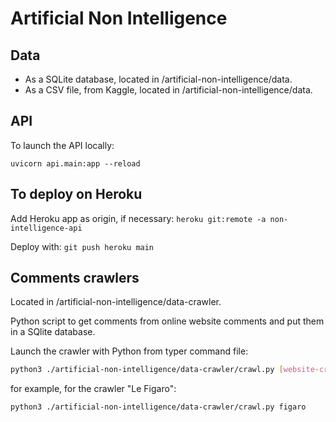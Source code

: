 # Artificial Non Intelligence

## Data

- As a SQLite database, located in /artificial-non-intelligence/data.
- As a CSV file, from Kaggle, located in /artificial-non-intelligence/data.


## API

To launch the API locally:

`uvicorn api.main:app --reload`


## To deploy on Heroku

Add Heroku app as origin, if necessary:
`heroku git:remote -a non-intelligence-api`

Deploy with:
`git push heroku main`


## Comments crawlers

Located in /artificial-non-intelligence/data-crawler.

Python script to get comments from online website comments and put them in a SQlite database.

Launch the crawler with Python from typer command file:
```sh
python3 ./artificial-non-intelligence/data-crawler/crawl.py [website-crawler]
```

for example, for the crawler "Le Figaro":
```sh
python3 ./artificial-non-intelligence/data-crawler/crawl.py figaro
```
